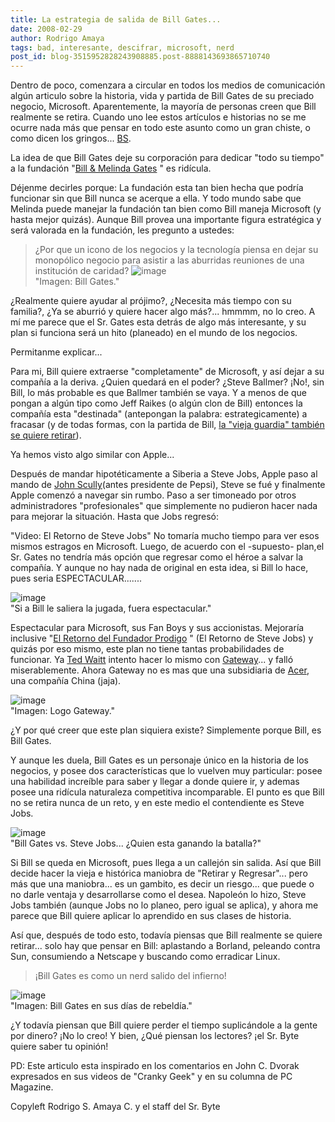 ```yaml
---
title: La estrategia de salida de Bill Gates...
date: 2008-02-29
author: Rodrigo Amaya
tags: bad, interesante, descifrar, microsoft, nerd
post_id: blog-3515952828243908885.post-8888143693865710740
---
```


Dentro de poco, comenzara a circular en todos los medios de comunicación algún articulo sobre la historia, vida y partida de Bill Gates de su preciado negocio, Microsoft. Aparentemente, la mayoría de personas creen que Bill realmente se retira. Cuando uno lee estos artículos e historias no se me ocurre nada más que pensar en todo este asunto como un gran chiste, o como dicen los gringos... [BS](https://en.wikipedia.org/wiki/Bullshit).

La idea de que Bill Gates deje su corporación para dedicar "todo su tiempo" a la fundación "[Bill & Melinda Gates](https://www.gatesfoundation.org/default.htm)
" es ridícula.

Déjenme decirles porque: La fundación esta tan bien hecha que podría funcionar sin que Bill nunca se acerque a ella. Y todo mundo sabe que Melinda puede manejar la fundación tan bien como Bill maneja Microsoft (y hasta mejor quizás). Aunque Bill provea una importante figura estratégica y será valorada en la fundación, les pregunto a ustedes:

> ¿Por que un icono de los negocios y la
> tecnología piensa en dejar su monopólico negocio para asistir a las aburridas reuniones de una
> institución de caridad?
![image](https://uk.gizmodo.com/bill%20gates.jpg)    
"Imagen: Bill
Gates."

¿Realmente quiere ayudar al prójimo?, ¿Necesita más tiempo con su familia?, ¿Ya se aburrió y quiere hacer algo más?... hmmmm, no lo creo. A mí me parece que el Sr. Gates esta detrás de algo más interesante, y su plan si funciona será un hito (planeado) en el mundo de los negocios.

Permitanme explicar...

Para mi, Bill quiere extraerse "completamente" de Microsoft, y así dejar a su compañía a la deriva. ¿Quien quedará en el poder? ¿Steve Ballmer? ¡No!, sin Bill, lo más probable es que Ballmer también se vaya. Y a menos de que pongan a algún tipo como Jeff Raikes (o algún clon de Bill) entonces la compañía esta "destinada" (antepongan la palabra: estrategicamente) a fracasar (y de todas formas, con la partida de Bill, [la "vieja guardia" también se quiere retirar](https://blogs.guardian.co.uk/technology/2008/01/12/microsofts_jeff_raikes_plans_to_step_down_fitzgerald_quits.html)).

Ya hemos visto algo similar con Apple...

Después de mandar hipotéticamente a Siberia a Steve Jobs, Apple paso al mando de [John Scully](https://en.wikipedia.org/wiki/John_Sculley)(antes presidente de Pepsi), Steve se fué y finalmente Apple comenzó a navegar sin rumbo. Paso a ser timoneado por otros administradores "profesionales" que simplemente no pudieron hacer nada para mejorar la situación. Hasta que Jobs regresó:

"Video: El Retorno de Steve
Jobs" No tomaría mucho tiempo para ver esos mismos estragos en Microsoft. Luego, de acuerdo con el -supuesto- plan,el Sr. Gates no tendría más opción que regresar como el héroe a salvar la compañía. Y aunque no hay nada de original en esta idea, si Bill lo hace, pues seria ESPECTACULAR.......

![image](https://bp1.blogger.com/_ayvorITawE4/R8jgDzAI-nI/AAAAAAAAAlI/W39ehfpEZrU/s320/funny-pictures-the-bill-gates-empire-xFw.jpg)    
"Si a Bill le saliera la
jugada, fuera espectacular."

Espectacular para Microsoft, sus Fan Boys y sus accionistas. Mejoraría inclusive "[El Retorno del Fundador Prodigo](https://www.wired.com/techbiz/media/news/1996/12/1137)
" (El Retorno de Steve Jobs) y quizás por eso mismo, este plan no tiene tantas probabilidades de funcionar. Ya [Ted Waitt](https://en.wikipedia.org/wiki/Ted_Waitt) intento hacer lo mismo con [Gateway](https://en.wikipedia.org/wiki/Gateway%2C_Inc.)... y falló miserablemente. Ahora Gateway no es mas que una subsidiaria de [Acer](https://en.wikipedia.org/wiki/Acer_%28company%29), una compañía China (jaja).

![image](https://blogs.itworldcanada.com/insights/files/2007/08/gateway-logo.jpg)    
"Imagen: Logo
Gateway."

¿Y por qué creer que este plan siquiera existe? Simplemente porque Bill, es Bill Gates.

Y aunque les duela, Bill Gates es un personaje único en la historia de los negocios, y posee dos características que lo vuelven muy particular: posee una habilidad increíble para saber y llegar a donde quiere ir, y ademas posee una ridícula naturaleza competitiva incomparable. El punto es que Bill no se retira nunca de un reto, y en este medio el contendiente es Steve Jobs.

![image](https://www.zdnet.com.au/story_media/339277901/photos-when-bill-gates-met-steve-jobs_6.jpg)    
"Bill Gates vs. Steve
Jobs... ¿Quien esta ganando la batalla?"

Si Bill se queda en Microsoft, pues llega a un callejón sin salida. Así que Bill decide hacer la vieja e histórica maniobra de "Retirar y Regresar"... pero más que una maniobra... es un gambito, es decir un riesgo... que puede o no darle ventaja y desarrollarse como el desea. Napoleón lo hizo, Steve Jobs también (aunque Jobs no lo planeo, pero igual se aplica), y ahora me parece que Bill quiere aplicar lo aprendido en sus clases de historia.

Así que, después de todo esto, todavía piensas que Bill realmente se quiere retirar... solo hay que pensar en Bill: aplastando a Borland, peleando contra Sun, consumiendo a Netscape y buscando como erradicar Linux.

> ¡Bill Gates es como un nerd salido del
> infierno!

![image](https://bp1.blogger.com/_ayvorITawE4/R8jhKzAI-oI/AAAAAAAAAlQ/fs_futLfDDc/s320/BillGates1977.jpg)    
"Imagen: Bill Gates en sus
días de rebeldía."

¿Y todavía piensan que Bill quiere perder el tiempo suplicándole a la gente por dinero? ¡No lo creo! Y bien, ¿Qué piensan los lectores? ¡el Sr. Byte quiere saber tu opinión!

PD: Este articulo esta inspirado en los comentarios en John C. Dvorak expresados en sus videos de "Cranky Geek" y en su columna de PC Magazine.

Copyleft Rodrigo S. Amaya C. y el staff del Sr. Byte